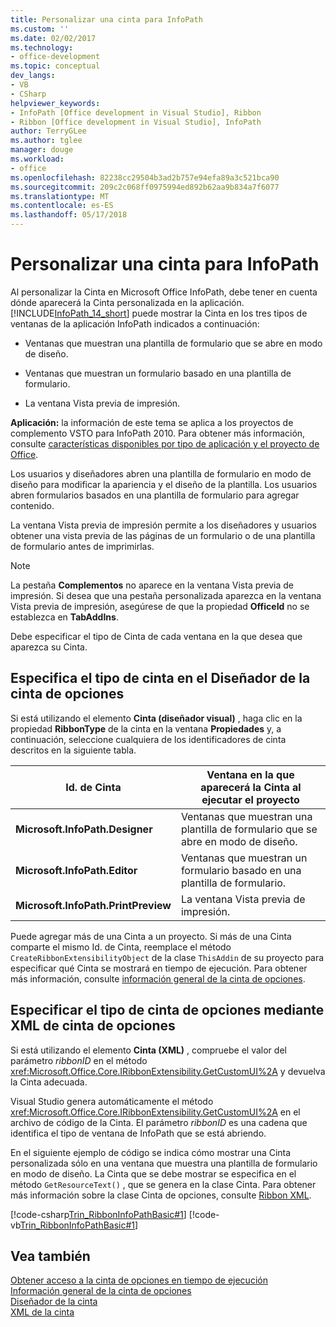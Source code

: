 ```yaml
---
title: Personalizar una cinta para InfoPath
ms.custom: ''
ms.date: 02/02/2017
ms.technology:
- office-development
ms.topic: conceptual
dev_langs:
- VB
- CSharp
helpviewer_keywords:
- InfoPath [Office development in Visual Studio], Ribbon
- Ribbon [Office development in Visual Studio], InfoPath
author: TerryGLee
ms.author: tglee
manager: douge
ms.workload:
- office
ms.openlocfilehash: 82238cc29504b3ad2b757e94efa89a3c521bca90
ms.sourcegitcommit: 209c2c068ff0975994ed892b62aa9b834a7f6077
ms.translationtype: MT
ms.contentlocale: es-ES
ms.lasthandoff: 05/17/2018
---
```

# <a name="customize-a-ribbon-for-infopath"></a>Personalizar una cinta para InfoPath
  Al personalizar la Cinta en Microsoft Office InfoPath, debe tener en cuenta dónde aparecerá la Cinta personalizada en la aplicación. [!INCLUDE[InfoPath_14_short](../vsto/includes/infopath-14-short-md.md)] puede mostrar la Cinta en los tres tipos de ventanas de la aplicación InfoPath indicados a continuación:  
  
-   Ventanas que muestran una plantilla de formulario que se abre en modo de diseño.  
  
-   Ventanas que muestran un formulario basado en una plantilla de formulario.  
  
-   La ventana Vista previa de impresión.  
  
 **Aplicación:** la información de este tema se aplica a los proyectos de complemento VSTO para InfoPath 2010. Para obtener más información, consulte [características disponibles por tipo de aplicación y el proyecto de Office](../vsto/features-available-by-office-application-and-project-type.md).  
  
 Los usuarios y diseñadores abren una plantilla de formulario en modo de diseño para modificar la apariencia y el diseño de la plantilla. Los usuarios abren formularios basados en una plantilla de formulario para agregar contenido.  
  
 La ventana Vista previa de impresión permite a los diseñadores y usuarios obtener una vista previa de las páginas de un formulario o de una plantilla de formulario antes de imprimirlas.  
  
> [!NOTE]  
>  La pestaña **Complementos** no aparece en la ventana Vista previa de impresión. Si desea que una pestaña personalizada aparezca en la ventana Vista previa de impresión, asegúrese de que la propiedad **OfficeId** no se establezca en **TabAddIns**.  
  
 Debe especificar el tipo de Cinta de cada ventana en la que desea que aparezca su Cinta.  
  
## <a name="specify-the-ribbon-type-in-the-ribbon-designer"></a>Especifica el tipo de cinta en el Diseñador de la cinta de opciones  
 Si está utilizando el elemento **Cinta (diseñador visual)** , haga clic en la propiedad **RibbonType** de la cinta en la ventana **Propiedades** y, a continuación, seleccione cualquiera de los identificadores de cinta descritos en la siguiente tabla.  
  
|Id. de Cinta|Ventana en la que aparecerá la Cinta al ejecutar el proyecto|  
|---------------|---------------------------------------------------------------------|  
|**Microsoft.InfoPath.Designer**|Ventanas que muestran una plantilla de formulario que se abre en modo de diseño.|  
|**Microsoft.InfoPath.Editor**|Ventanas que muestran un formulario basado en una plantilla de formulario.|  
|**Microsoft.InfoPath.PrintPreview**|La ventana Vista previa de impresión.|  
  
 Puede agregar más de una Cinta a un proyecto. Si más de una Cinta comparte el mismo Id. de Cinta, reemplace el método `CreateRibbonExtensibilityObject` de la clase `ThisAddin` de su proyecto para especificar qué Cinta se mostrará en tiempo de ejecución. Para obtener más información, consulte [información general de la cinta de opciones](../vsto/ribbon-overview.md).  
  
## <a name="specify-the-ribbon-type-by-using-ribbon-xml"></a>Especificar el tipo de cinta de opciones mediante XML de cinta de opciones  
 Si está utilizando el elemento **Cinta (XML)** , compruebe el valor del parámetro *ribbonID* en el método <xref:Microsoft.Office.Core.IRibbonExtensibility.GetCustomUI%2A> y devuelva la Cinta adecuada.  
  
 Visual Studio genera automáticamente el método <xref:Microsoft.Office.Core.IRibbonExtensibility.GetCustomUI%2A> en el archivo de código de la Cinta. El parámetro *ribbonID* es una cadena que identifica el tipo de ventana de InfoPath que se está abriendo.  
  
 En el siguiente ejemplo de código se indica cómo mostrar una Cinta personalizada sólo en una ventana que muestra una plantilla de formulario en modo de diseño. La Cinta que se debe mostrar se especifica en el método `GetResourceText()` , que se genera en la clase Cinta. Para obtener más información sobre la clase Cinta de opciones, consulte [Ribbon XML](../vsto/ribbon-xml.md).  
  
 [!code-csharp[Trin_RibbonInfoPathBasic#1](../vsto/codesnippet/CSharp/myinfopathproject/ribbon.cs#1)]
 [!code-vb[Trin_RibbonInfoPathBasic#1](../vsto/codesnippet/VisualBasic/myinfopathproject/ribbon.vb#1)]  
  
## <a name="see-also"></a>Vea también  
 [Obtener acceso a la cinta de opciones en tiempo de ejecución](../vsto/accessing-the-ribbon-at-run-time.md)   
 [Información general de la cinta de opciones](../vsto/ribbon-overview.md)   
 [Diseñador de la cinta](../vsto/ribbon-designer.md)   
 [XML de la cinta](../vsto/ribbon-xml.md)  
  
  